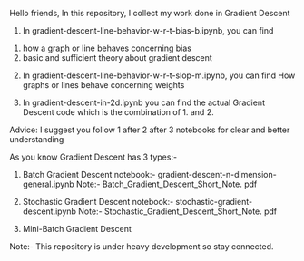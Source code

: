 Hello friends,
In this repository, I collect my work done in Gradient Descent

1. In gradient-descent-line-behavior-w-r-t-bias-b.ipynb, you can find 
1) how a graph or line behaves concerning bias
2) basic and sufficient theory about gradient descent

2. In gradient-descent-line-behavior-w-r-t-slop-m.ipynb, you can find How graphs or lines behave concerning weights

3. In gradient-descent-in-2d.ipynb you can find the actual Gradient Descent code which is the combination of 1. and 2.

Advice: I suggest you follow 1 after 2 after 3 notebooks for clear and better understanding

As you know Gradient Descent has 3 types:-
1. Batch Gradient Descent
notebook:- gradient-descent-n-dimension-general.ipynb
Note:- Batch_Gradient_Descent_Short_Note. pdf
   
3. Stochastic Gradient Descent
notebook:- stochastic-gradient-descent.ipynb
Note:- Stochastic_Gradient_Descent_Short_Note. pdf

5. Mini-Batch Gradient Descent

Note:- This repository is under heavy development so stay connected.

